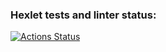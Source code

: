 ### Hexlet tests and linter status:
[![Actions Status](https://github.com/Andrey-Mikhailov-Fro/frontend-project-12/actions/workflows/hexlet-check.yml/badge.svg)](https://github.com/Andrey-Mikhailov-Fro/frontend-project-12/actions)